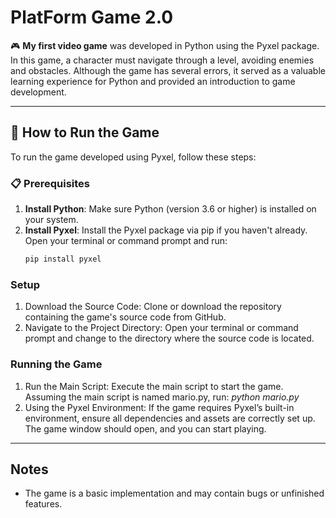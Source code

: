 # PlatForm Game 2.0

🎮 **My first video game** was developed in Python using the Pyxel package. In this game, a character must navigate through a level, avoiding enemies and obstacles. Although the game has several errors, it served as a valuable learning experience for Python and provided an introduction to game development.

---

## 🚀 How to Run the Game

To run the game developed using Pyxel, follow these steps:

### 📋 Prerequisites

1. **Install Python**: Make sure Python (version 3.6 or higher) is installed on your system.
2. **Install Pyxel**: Install the Pyxel package via pip if you haven't already. Open your terminal or command prompt and run:
   ```bash
   pip install pyxel

### Setup
1. Download the Source Code: Clone or download the repository containing the game's source code from GitHub.
2. Navigate to the Project Directory: Open your terminal or command prompt and change to the directory where the source code is located.

### Running the Game
1. Run the Main Script: Execute the main script to start the game. Assuming the main script is named mario.py, run: _python mario.py_
2. Using the Pyxel Environment: If the game requires Pyxel’s built-in environment, ensure all dependencies and assets are correctly set up. The game window should open, and you can start playing.

---

## Notes
- The game is a basic implementation and may contain bugs or unfinished features.

